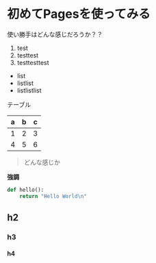 # 初めてPagesを使ってみる

使い勝手はどんな感じだろうか？？

1. test
2. testtest
3. testtesttest

- list
- listlist
- listlistlist

テーブル

|a  |b  |c  |
|---|---|---|
|1  |2  |3  |
|4  |5  |6  |

> どんな感じか

**強調**

```python:hogehoge.py
def hello():
    return "Hello World\n"
```

## h2

### h3

#### h4
